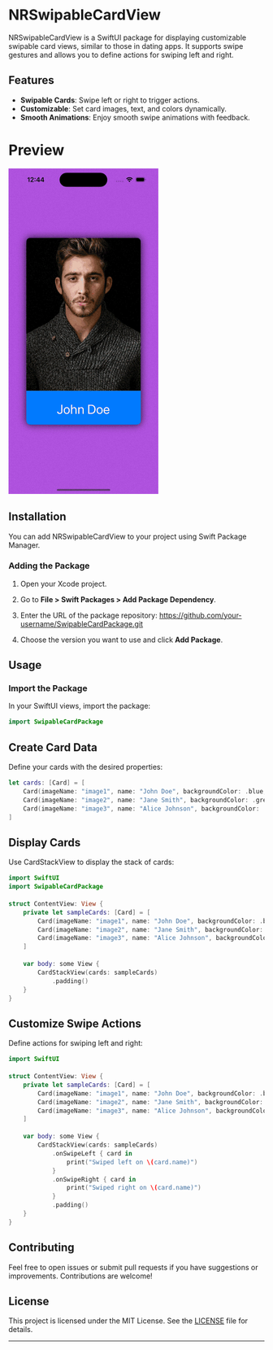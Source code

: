 # NRSwipableCardView

NRSwipableCardView is a SwiftUI package for displaying customizable swipable card views, similar to those in dating apps. It supports swipe gestures and allows you to define actions for swiping left and right.

## Features

- **Swipable Cards**: Swipe left or right to trigger actions.
- **Customizable**: Set card images, text, and colors dynamically.
- **Smooth Animations**: Enjoy smooth swipe animations with feedback.

# Preview
![](https://github.com/niravramani72/NRSwipableCardView/blob/main/preview.gif)


## Installation

You can add NRSwipableCardView to your project using Swift Package Manager.

### Adding the Package

1. Open your Xcode project.
2. Go to **File > Swift Packages > Add Package Dependency**.
3. Enter the URL of the package repository: https://github.com/your-username/SwipableCardPackage.git

4. Choose the version you want to use and click **Add Package**.

## Usage

### Import the Package

In your SwiftUI views, import the package:

```swift
import SwipableCardPackage
```

## Create Card Data
Define your cards with the desired properties:

```swift
let cards: [Card] = [
    Card(imageName: "image1", name: "John Doe", backgroundColor: .blue, textColor: .white),
    Card(imageName: "image2", name: "Jane Smith", backgroundColor: .green, textColor: .black),
    Card(imageName: "image3", name: "Alice Johnson", backgroundColor: .red, textColor: .yellow)
]
```
## Display Cards
Use CardStackView to display the stack of cards:

```swift
import SwiftUI
import SwipableCardPackage

struct ContentView: View {
    private let sampleCards: [Card] = [
        Card(imageName: "image1", name: "John Doe", backgroundColor: .blue, textColor: .white),
        Card(imageName: "image2", name: "Jane Smith", backgroundColor: .green, textColor: .black),
        Card(imageName: "image3", name: "Alice Johnson", backgroundColor: .red, textColor: .yellow)
    ]
    
    var body: some View {
        CardStackView(cards: sampleCards)
            .padding()
    }
}
```

## Customize Swipe Actions
Define actions for swiping left and right:

```swift
import SwiftUI

struct ContentView: View {
    private let sampleCards: [Card] = [
        Card(imageName: "image1", name: "John Doe", backgroundColor: .blue, textColor: .white),
        Card(imageName: "image2", name: "Jane Smith", backgroundColor: .green, textColor: .black),
        Card(imageName: "image3", name: "Alice Johnson", backgroundColor: .red, textColor: .yellow)
    ]
    
    var body: some View {
        CardStackView(cards: sampleCards)
            .onSwipeLeft { card in
                print("Swiped left on \(card.name)")
            }
            .onSwipeRight { card in
                print("Swiped right on \(card.name)")
            }
            .padding()
    }
}
```

## Contributing

Feel free to open issues or submit pull requests if you have suggestions or improvements. Contributions are welcome!

## License

This project is licensed under the MIT License. See the [LICENSE](LICENSE) file for details.

---
